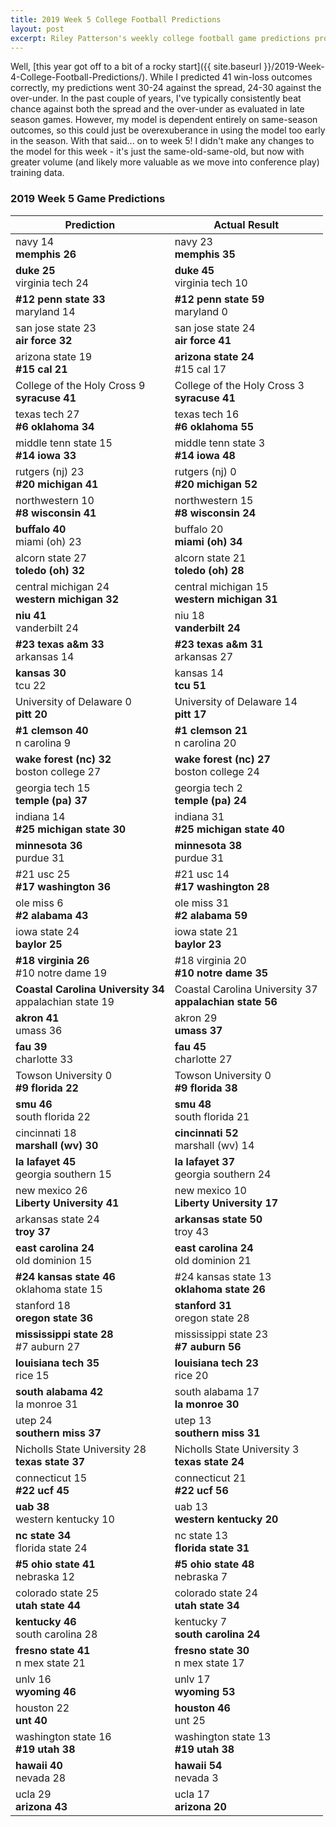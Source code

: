 ```yaml
---
title: 2019 Week 5 College Football Predictions
layout: post
excerpt: Riley Patterson's weekly college football game predictions produced from a gradually improving pagerank-based model. Updated with comparisons to actual results as those results come in.
---
```


Well, [this year got off to a bit of a rocky start]({{ site.baseurl }}/2019-Week-4-College-Football-Predictions/). While I predicted 41 win-loss outcomes correctly, my predictions went 30-24 against the spread, 24-30 against the over-under. In the past couple of years, I've typically consistently beat chance against both the spread and the over-under as evaluated in late season games. However, my model is dependent entirely on same-season outcomes, so this could just be overexuberance in using the model too early in the season. With that said... on to week 5! I didn't make any changes to the model for this week - it's just the same-old-same-old, but now with greater volume (and likely more valuable as we move into conference play) training data.

### 2019 Week 5 Game Predictions

| Prediction | Actual Result |
|------------|---------------|
| navy 14<br>**memphis 26** | navy 23<br>**memphis 35** |
| **duke 25**<br>virginia tech 24 | **duke 45**<br>virginia tech 10 |
| **#12 penn state 33**<br>maryland 14 | **#12 penn state 59**<br>maryland 0 |
| san jose state 23<br>**air force 32** | san jose state 24<br>**air force 41** |
| arizona state 19<br>**#15 cal 21** | **arizona state 24**<br>#15 cal 17 |
| College of the Holy Cross 9<br>**syracuse 41** | College of the Holy Cross 3<br>**syracuse 41** |
| texas tech 27<br>**#6 oklahoma 34** | texas tech 16<br>**#6 oklahoma 55** |
| middle tenn state 15<br>**#14 iowa 33** | middle tenn state 3<br>**#14 iowa 48** |
| rutgers (nj) 23<br>**#20 michigan 41** | rutgers (nj) 0<br>**#20 michigan 52** |
| northwestern 10<br>**#8 wisconsin 41** | northwestern 15<br>**#8 wisconsin 24** |
| **buffalo 40**<br>miami (oh) 23 | buffalo 20<br>**miami (oh) 34** |
| alcorn state 27<br>**toledo (oh) 32** | alcorn state 21<br>**toledo (oh) 28** |
| central michigan 24<br>**western michigan 32** | central michigan 15<br>**western michigan 31** |
| **niu 41**<br>vanderbilt 24 | niu 18<br>**vanderbilt 24** |
| **#23 texas a&m 33**<br>arkansas 14 | **#23 texas a&m 31**<br>arkansas 27 |
| **kansas 30**<br>tcu 22 | kansas 14<br>**tcu 51** |
| University of Delaware 0<br>**pitt 20** | University of Delaware 14<br>**pitt 17** |
| **#1 clemson 40**<br>n carolina 9 | **#1 clemson 21**<br>n carolina 20 |
| **wake forest (nc) 32**<br>boston college 27 | **wake forest (nc) 27**<br>boston college 24 |
| georgia tech 15<br>**temple (pa) 37** | georgia tech 2<br>**temple (pa) 24** |
| indiana 14<br>**#25 michigan state 30** | indiana 31<br>**#25 michigan state 40** |
| **minnesota 36**<br>purdue 31 | **minnesota 38**<br>purdue 31 |
| #21 usc 25<br>**#17 washington 36** | #21 usc 14<br>**#17 washington 28** |
| ole miss 6<br>**#2 alabama 43** | ole miss 31<br>**#2 alabama 59** |
| iowa state 24<br>**baylor 25** | iowa state 21<br>**baylor 23** |
| **#18 virginia 26**<br>#10 notre dame 19 | #18 virginia 20<br>**#10 notre dame 35** |
| **Coastal Carolina University 34**<br>appalachian state 19 | Coastal Carolina University 37<br>**appalachian state 56** |
| **akron 41**<br>umass 36 | akron 29<br>**umass 37** |
| **fau 39**<br>charlotte 33 | **fau 45**<br>charlotte 27 |
| Towson University 0<br>**#9 florida 22** | Towson University 0<br>**#9 florida 38** |
| **smu 46**<br>south florida 22 | **smu 48**<br>south florida 21 |
| cincinnati 18<br>**marshall (wv) 30** | **cincinnati 52**<br>marshall (wv) 14 |
| **la lafayet 45**<br>georgia southern 15 | **la lafayet 37**<br>georgia southern 24 |
| new mexico 26<br>**Liberty University 41** | new mexico 10<br>**Liberty University 17** |
| arkansas state 24<br>**troy 37** | **arkansas state 50**<br>troy 43 |
| **east carolina 24**<br>old dominion 15 | **east carolina 24**<br>old dominion 21 |
| **#24 kansas state 46**<br>oklahoma state 15 | #24 kansas state 13<br>**oklahoma state 26** |
| stanford 18<br>**oregon state 36** | **stanford 31**<br>oregon state 28 |
| **mississippi state 28**<br>#7 auburn 27 | mississippi state 23<br>**#7 auburn 56** |
| **louisiana tech 35**<br>rice 15 | **louisiana tech 23**<br>rice 20 |
| **south alabama 42**<br>la monroe 31 | south alabama 17<br>**la monroe 30** |
| utep 24<br>**southern miss 37** | utep 13<br>**southern miss 31** |
| Nicholls State University 28<br>**texas state 37** | Nicholls State University 3<br>**texas state 24** |
| connecticut 15<br>**#22 ucf 45** | connecticut 21<br>**#22 ucf 56** |
| **uab 38**<br>western kentucky 10 | uab 13<br>**western kentucky 20** |
| **nc state 34**<br>florida state 24 | nc state 13<br>**florida state 31** |
| **#5 ohio state 41**<br>nebraska 12 | **#5 ohio state 48**<br>nebraska 7 |
| colorado state 25<br>**utah state 44** | colorado state 24<br>**utah state 34** |
| **kentucky 46**<br>south carolina 28 | kentucky 7<br>**south carolina 24** |
| **fresno state 41**<br>n mex state 21 | **fresno state 30**<br>n mex state 17 |
| unlv 16<br>**wyoming 46** | unlv 17<br>**wyoming 53** |
| houston 22<br>**unt 40** | **houston 46**<br>unt 25 |
| washington state 16<br>**#19 utah 38** | washington state 13<br>**#19 utah 38** |
| **hawaii 40**<br>nevada 28 | **hawaii 54**<br>nevada 3 |
| ucla 29<br>**arizona 43** | ucla 17<br>**arizona 20** |

